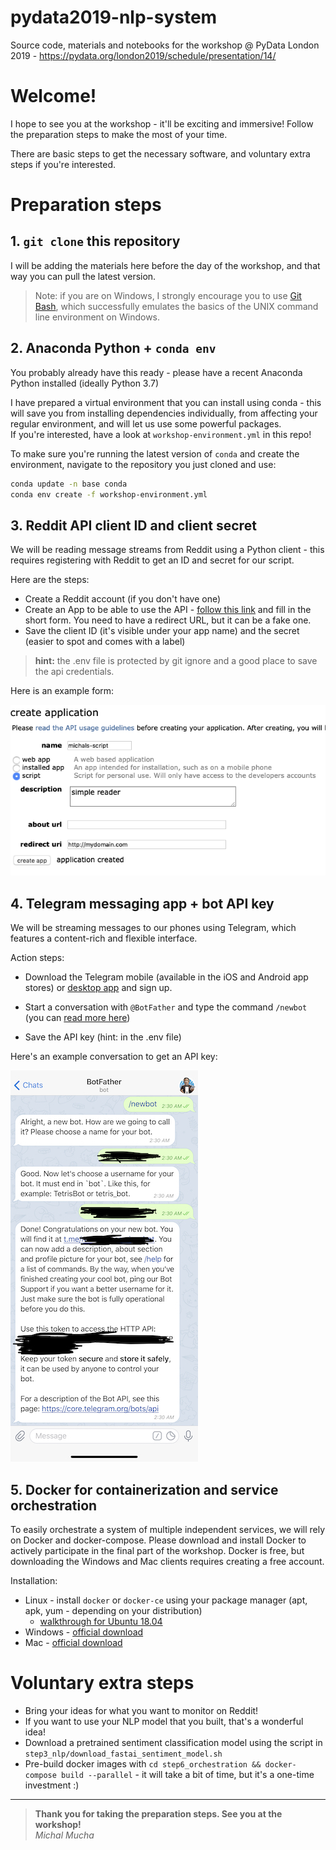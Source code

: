 # pydata2019-nlp-system
Source code, materials and notebooks for the workshop @ PyData London 2019 - https://pydata.org/london2019/schedule/presentation/14/

# Welcome!

I hope to see you at the workshop - it'll be exciting and immersive! Follow the preparation steps to make the most of your time.

There are basic steps to get the necessary software, and voluntary extra steps if you're interested.

# Preparation steps

## 1. `git clone` this repository

I will be adding the materials here before the day of the workshop, and that way you can pull the latest version.

> Note: if you are on Windows, I strongly encourage you to use [Git Bash](https://gitforwindows.org), which successfully emulates the basics of the UNIX command line environment on Windows.

## 2. Anaconda Python + `conda env`

You probably already have this ready - please have a recent Anaconda Python installed (ideally Python 3.7)

I have prepared a virtual environment that you can install using conda - this will save you from installing dependencies individually, from affecting your regular environment, and will let us use some powerful packages.  
If you're interested, have a look at `workshop-environment.yml` in this repo!

To make sure you're running the latest version of `conda` and create the environment, navigate to the repository you just cloned and use:
```bash
conda update -n base conda
conda env create -f workshop-environment.yml
```

## 3. Reddit API client ID and client secret

We will be reading message streams from Reddit using a Python client - this requires registering with Reddit to get an ID and secret for our script.

Here are the steps:

- Create a Reddit account (if you don't have one)
- Create an App to be able to use the API - [follow this link](https://www.reddit.com/prefs/apps) and fill in the short form. You need to have a redirect URL, but it can be a fake one.
- Save the client ID (it's visible under your app name) and the secret (easier to spot and comes with a label)

> **hint:** the .env file is protected by git ignore and a good place to save the api credentials.

Here is an example form:

![](./media/reddit-api-secret.png)

## 4. Telegram messaging app + bot API key

We will be streaming messages to our phones using Telegram, which features a content-rich and flexible interface.

Action steps:
* Download the Telegram mobile (available in the iOS and Android app stores) or [desktop app](https://desktop.telegram.org) and sign up.  

* Start a conversation with `@BotFather` and type the command `/newbot` (you can [read more here](https://core.telegram.org/bots#3-how-do-i-create-a-bot))

* Save the API key (hint: in the .env file)

Here's an example conversation to get an API key:

![](./media/telegram-api-key.jpeg)

## 5. Docker for containerization and service orchestration

To easily orchestrate a system of multiple independent services, we will rely on Docker and docker-compose. Please download and install Docker to actively participate in the final part of the workshop. Docker is free, but downloading the Windows and Mac clients requires creating a free account.

Installation:

* Linux - install `docker` or `docker-ce` using your package manager (apt, apk, yum - depending on your distribution)
    * [walkthrough for Ubuntu 18.04](https://www.digitalocean.com/community/tutorials/how-to-install-and-use-docker-on-ubuntu-18-04)
* Windows - [official download](https://hub.docker.com/editions/community/docker-ce-desktop-windows)
* Mac - [official download](https://hub.docker.com/editions/community/docker-ce-desktop-mac)

# Voluntary extra steps

- Bring your ideas for what you want to monitor on Reddit!
- If you want to use your NLP model that you built, that's a wonderful idea!
- Download a pretrained sentiment classification model using the script in `step3_nlp/download_fastai_sentiment_model.sh`
- Pre-build docker images with `cd step6_orchestration && docker-compose build --parallel` - it will take a bit of time, but it's a one-time investment :)

--- 
> **Thank you for taking the preparation steps. See you at the workshop!**  
> *Michal Mucha*